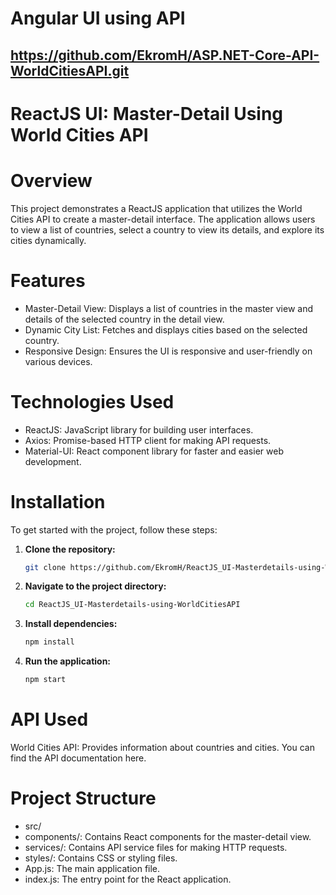 # Angular UI using API
https://github.com/EkromH/ASP.NET-Core-API-WorldCitiesAPI.git
----------------------------------------------------------------
# ReactJS UI: Master-Detail Using World Cities API
# Overview
This project demonstrates a ReactJS application that utilizes the World Cities API to create a master-detail interface. The application allows users to view a list of countries, select a country to view its details, and explore its cities dynamically.

# Features
* Master-Detail View: Displays a list of countries in the master view and details of the selected country in the detail view.
* Dynamic City List: Fetches and displays cities based on the selected country.
* Responsive Design: Ensures the UI is responsive and user-friendly on various devices.
# Technologies Used
* ReactJS: JavaScript library for building user interfaces.
* Axios: Promise-based HTTP client for making API requests.
* Material-UI: React component library for faster and easier web development.
# Installation
To get started with the project, follow these steps:

1. **Clone the repository:**
   ```bash
   git clone https://github.com/EkromH/ReactJS_UI-Masterdetails-using-WorldCitiesAPI.git

2. **Navigate to the project directory:**
   ```bash
   cd ReactJS_UI-Masterdetails-using-WorldCitiesAPI

3. **Install dependencies:**
   ```bash
   npm install

4. **Run the application:**
   ```bash
   npm start

# API Used

World Cities API: Provides information about countries and cities. You can find the API documentation here.
# Project Structure
* src/
* components/: Contains React components for the master-detail view.
* services/: Contains API service files for making HTTP requests.
* styles/: Contains CSS or styling files.
* App.js: The main application file.
* index.js: The entry point for the React application.
